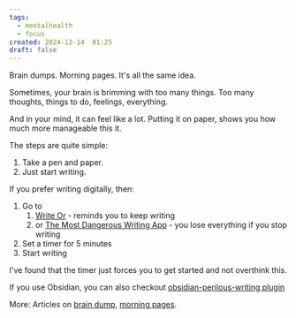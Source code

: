 ```yaml
---
tags:
  - mentalhealth
  - focus
created: 2024-12-14  01:25
draft: false
---
```

Brain dumps. Morning pages. It's all the same idea. 

Sometimes, your brain is brimming with too many things. Too many thoughts, things to do, feelings, everything. 

And in your mind, it can feel like a lot. Putting it on paper, shows you how much more manageable this it. 

The steps are quite simple: 
1. Take a pen and paper. 
2. Just start writing. 

If you prefer writing digitally, then:
1. Go to 
	1. [Write Or](https://thewritepractice.com/write-or/) - reminds you to keep writing
	2. or [The Most Dangerous Writing App](https://www.squibler.io/dangerous-writing-prompt-app) - you lose everything if you stop writing
2. Set a timer for 5 minutes
3. Start writing

I've found that the timer just forces you to get started and not overthink this. 

If you use Obsidian, you can also checkout [obsidian-perilous-writing plugin](https://github.com/sameersismail/obsidian-perilous-writing)

More: 
Articles on [brain dump](https://psychcentral.com/health/using-brain-dumping-to-manage-anxiety-and-over-thinking), [morning pages](https://www.masterclass.com/articles/tips-for-writing-morning-journal-pages). 